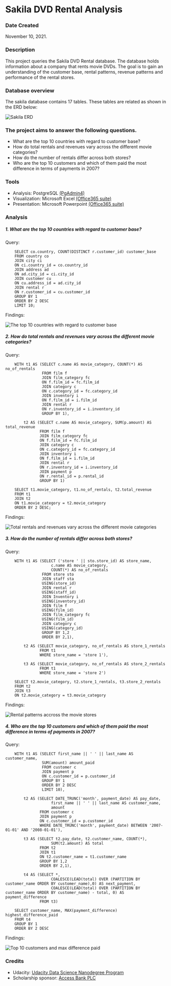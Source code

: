 # Sakila DVD Rental Analysis 

### Date Created
November 10, 2021.

### Description
This project queries the Sakila DVD Rental database. The database holds information about a company that rents movie DVDs. The goal is to gain an understanding of the customer base, rental patterns, revenue patterns and performance of the rental stores. 

### Database overview
The sakila database contains 17 tables. These tables are related as shown in the ERD below:

![Sakila ERD](./Images/ERD.png)

### The project aims to answer the following questions.
- What are the top 10 countries with regard to customer base?
- How do total rentals and revenues vary across the different movie categories? 
- How do the number of rentals differ across both stores? 
- Who are the top 10 customers and which of them paid the most difference in terms of payments in 2007? 

### Tools
- Analysis: PostgreSQL [(PgAdmin4)](https://www.pgadmin.org)
- Visualization: Microsoft Excel [(Office365 suite)](https://www.office.com/)
- Presentation: Microsoft Powerpoint [(Office365 suite)](https://www.office.com/)

### Analysis
##### 1. What are the top 10 countries with regard to customer base?

Query:
```
    SELECT co.country, COUNT(DISTINCT r.customer_id) customer_base
    FROM country co
    JOIN city ci
    ON ci.country_id = co.country_id
    JOIN address ad
    ON ad.city_id = ci.city_id
    JOIN customer cu
    ON cu.address_id = ad.city_id
    JOIN rental r
    ON r.customer_id = cu.customer_id
    GROUP BY 1
    ORDER BY 2 DESC
    LIMIT 10;
```
Findings:

![The top 10 countries with regard to customer base](./images/q1.jpg)

##### 2. How do total rentals and revenues vary across the different movie categories?

Query:
```
    WITH t1 AS (SELECT c.name AS movie_category, COUNT(*) AS no_of_rentals
                FROM film f
                JOIN film_category fc
                ON f.film_id = fc.film_id
                JOIN category c
                ON c.category_id = fc.category_id
                JOIN inventory i 
                ON f.film_id = i.film_id
                JOIN rental r
                ON r.inventory_id = i.inventory_id
                GROUP BY 1),
                
        t2 AS (SELECT c.name AS movie_category, SUM(p.amount) AS total_revenue
               FROM film f
               JOIN film_category fc
               ON f.film_id = fc.film_id
               JOIN category c
               ON c.category_id = fc.category_id
               JOIN inventory i 
               ON f.film_id = i.film_id
               JOIN rental r
               ON r.inventory_id = i.inventory_id
               JOIN payment p
               ON r.rental_id = p.rental_id
               GROUP BY 1)

    SELECT t1.movie_category, t1.no_of_rentals, t2.total_revenue
    FROM t1
    JOIN t2
    ON t1.movie_category = t2.movie_category
    ORDER BY 2 DESC;
```
Findings:

![Total rentals and revenues vary across the different movie categories](./images/q2.jpg)

##### 3. How do the number of rentals differ across both stores? 

Query:
```
    WITH t1 AS (SELECT ('store ' || sto.store_id) AS store_name,
                    c.name AS movie_category,
                    COUNT(*) AS no_of_rentals
                FROM store sto
                JOIN staff sta
                USING(store_id)
                JOIN rental r
                USING(staff_id)
                JOIN Inventory i
                USING(inventory_id)
                JOIN film f
                USING(film_id)
                JOIN film_category fc
                USING(film_id)
                JOIN category c
                USING(category_id)
                GROUP BY 1,2
                ORDER BY 2,1),
                
        t2 AS (SELECT movie_category, no_of_rentals AS store_1_rentals
               FROM t1
               WHERE store_name = 'store 1'),
        
        t3 AS (SELECT movie_category, no_of_rentals AS store_2_rentals
               FROM t1
               WHERE store_name = 'store 2')
                
    SELECT t2.movie_category, t2.store_1_rentals, t3.store_2_rentals
    FROM t2
    JOIN t3
    ON t2.movie_category = t3.movie_category
```
Findings:

![Rental patterns accross the movie stores](./images/q3.jpg)

##### 4. Who are the top 10 customers and which of them paid the most difference in terms of payments in 2007?

Query:
```
    WITH t1 AS (SELECT first_name || ' ' || last_name AS customer_name,
                SUM(amount) amount_paid
                FROM customer c
                JOIN payment p
                ON c.customer_id = p.customer_id
                GROUP BY 1
                ORDER BY 2 DESC
                LIMIT 10),
                
        t2 AS (SELECT DATE_TRUNC('month', payment_date) AS pay_date, 
                    first_name || ' ' || last_name AS customer_name,
                    amount
               FROM customer c
               JOIN payment p
               ON c.customer_id = p.customer_id
               WHERE DATE_TRUNC('month', payment_date) BETWEEN '2007-01-01' AND '2008-01-01'),
        
        t3 AS (SELECT t2.pay_date, t2.customer_name, COUNT(*),
                    SUM(t2.amount) AS total
               FROM t2
               JOIN t1
               ON t2.customer_name = t1.customer_name
               GROUP BY 1,2
               ORDER BY 2,1),

        t4 AS (SELECT *,
                    COALESCE(LEAD(total) OVER (PARTITION BY customer_name ORDER BY customer_name),0) AS next_payment,
                    COALESCE(LEAD(total) OVER (PARTITION BY customer_name ORDER BY customer_name) - total, 0) AS payment_difference  
               FROM t3)

    SELECT customer_name, MAX(payment_difference) highest_difference_paid
    FROM t4
    GROUP BY 1
    ORDER BY 2 DESC
```
Findings:

![Top 10 customers and max difference paid](./images/q4.jpg)

### Credits
- Udacity: [Udacity Data Science Nanodegree Program](https://www.udacity.com/course/data-scientist-nanodegree--nd025)
- Scholarship sponsor: [Access Bank PLC](https://www.accessbankplc.com/)